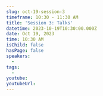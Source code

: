```yaml
---
slug: oct-19-session-3
timeframe: 10:30 - 11:30 AM
title: 'Session 3: Talks'
datetime: 2023-10-19T10:30:00.000Z
date: Oct 19, 2023
time: 10:30 AM
isChild: false
hasPage: false
speakers:
  -
tags:
  -
youtube:
youtubeUrl:
---
```

